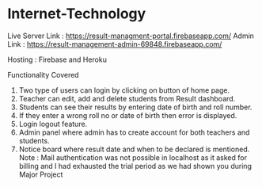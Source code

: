 # Internet-Technology
Live Server Link :
https://result-managment-portal.firebaseapp.com/
Admin Link :
https://result-management-admin-69848.firebaseapp.com/

Hosting : Firebase and Heroku

Functionality Covered
1. Two type of users can login by clicking on button of home page.
2. Teacher can edit, add and delete students from Result dashboard.
3. Students can see their results by entering date of birth and roll number.
4. If they enter a wrong roll no or date of birth then error is displayed.
5. Login logout feature.
6. Admin panel where admin has to create account for both teachers and students.
7. Notice board where result date and when to be declared is mentioned.
Note : Mail authentication was not possible in localhost as it asked for billing and I
had exhausted the trial period as we had shown you during Major Project

